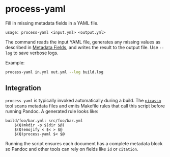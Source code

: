 # process-yaml

Fill in missing metadata fields in a YAML file.

```
usage: process-yaml <input.yml> <output.yml>
```

The command reads the input YAML file, generates any missing values as described in [Metadata Fields](../reference/metadata-fields.md), and writes the result to the output file. Use `--log` to save verbose logs.

Example:

```bash
process-yaml in.yml out.yml --log build.log
```

## Integration

`process-yaml` is typically invoked automatically during a build. The
[`picasso`](picasso.md) tool scans metadata files and emits Makefile rules
that call this script before running Pandoc. A generated rule looks like:

```make
build/foo/bar.yml: src/foo/bar.yml
    $(Q)mkdir -p $(dir $@)
    $(Q)emojify < $< > $@
    $(Q)process-yaml $< $@
```

Running the script ensures each document has a complete metadata block
so Pandoc and other tools can rely on fields like `id` or `citation`.
